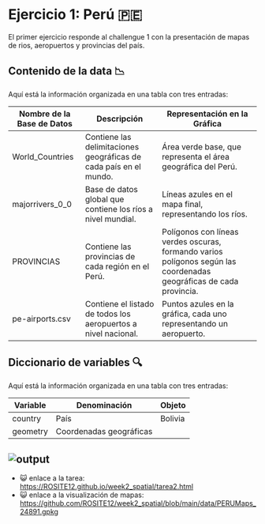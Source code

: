 # Ejercicio 1: Perú 🇵🇪
El primer ejercicio responde al challengue 1 con la presentación de mapas de rios, aeropuertos y provincias del país.
## Contenido de la data 📉
Aquí está la información organizada en una tabla con tres entradas:

| Nombre de la Base de Datos | Descripción | Representación en la Gráfica |
|----------------------------|-------------|-----------------------------|
| World_Countries            | Contiene las delimitaciones geográficas de cada país en el mundo. | Área verde base, que representa el área geográfica del Perú. |
| majorrivers_0_0            | Base de datos global que contiene los ríos a nivel mundial. | Líneas azules en el mapa final, representando los ríos. |
| PROVINCIAS                 | Contiene las provincias de cada región en el Perú. | Polígonos con líneas verdes oscuras, formando varios polígonos según las coordenadas geográficas de cada provincia. |
| pe-airports.csv            | Contiene el listado de todos los aeropuertos a nivel nacional. | Puntos azules en la gráfica, cada uno representando un aeropuerto. |
## Diccionario de variables 🔍
Aquí está la información organizada en una tabla con tres entradas:

| Variable  | Denominación          | Objeto    |
|-----------|-----------------------|-----------|
| country   | País                  | Bolivia   |
| geometry  | Coordenadas geográficas |           |

![output](https://github.com/user-attachments/assets/d03dd625-e63d-455a-a440-ab5afd1a3b14)
--------
- 😺 enlace a la tarea: https://ROSITE12.github.io/week2_spatial/tarea2.html
- 😺 enlace a la visualización de mapas: https://github.com/ROSITE12/week2_spatial/blob/main/data/PERUMaps_24891.gpkg
